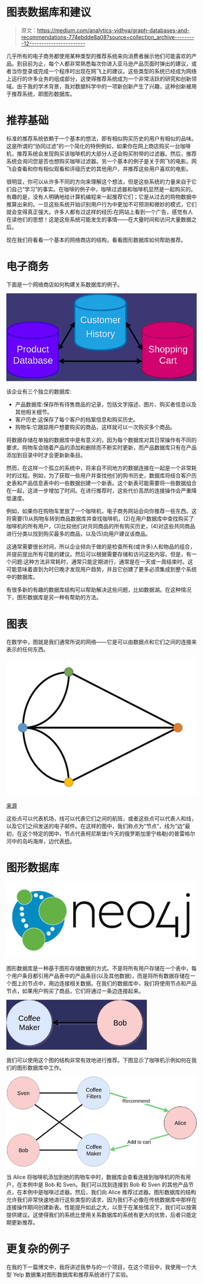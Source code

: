 # 图表数据库和建议

> 原文：<https://medium.com/analytics-vidhya/graph-databases-and-recommendations-774ebdde8a08?source=collection_archive---------12----------------------->

几乎所有的电子商务都使用某种类型的推荐系统来向消费者展示他们可能喜欢的产品。到目前为止，每个人都非常熟悉每次你进入亚马逊产品页面时弹出的建议，或者当你登录或完成一个程序时出现在网飞上的建议。这些类型的系统已经成为网络上运行的许多业务的组成部分，这使得推荐系统成为一个非常活跃的研究和创新领域。由于我的学术背景，我对数据科学中的一项新创新产生了兴趣，这种创新被用于推荐系统，即图形数据库。

# 推荐基础

标准的推荐系统依赖于一个基本的想法，即有相似购买历史的用户有相似的品味。这是所谓的“协同过滤”的一个简化的特例例如，如果你在网上商店购买一台咖啡机，推荐系统会发现购买该咖啡机的大部分人还会购买附带的过滤器。然后，推荐系统会询问您是否也想购买咖啡过滤器。另一个基本的例子是关于网飞的电影。网飞会查看和你有相似观看和评级历史的其他用户，并推荐这些用户喜欢的电影。

很明显，你可以从许多不同的方向来理解这个想法，但是这些系统的力量来自于它们自己“学习”的事实。在咖啡的例子中，咖啡过滤器和咖啡机显然是一起购买的。有趣的是，没有人明确地给计算机编程来一起推荐它们；它是从过去的购物数据中推算出来的。一旦这些系统开始识别用户行为中更加不可预测和微妙的模式，它们就会变得真正强大。许多人都有过这样的经历:在网站上看到一个广告，感觉有人在读他们的思想！这是这些系统可能发生的事情——在大量时间和访问大量数据之后。

现在我们将看看一个基本的网络商店的结构，看看图形数据库如何帮助推荐。

# **电子商务**

下面是一个网络商店如何构建关系数据库的例子。

![](img/ddf040c5b1a81d2f016dba731d9ea110.png)

该企业有三个独立的数据库:

*   产品数据库:保存所有待售商品的记录，包括文字描述、图片、购买者信息以及其他相关细节。
*   客户历史:这保存了每个客户的档案信息和购买历史。
*   购物车:它跟踪用户想要购买的商品，这样就可以一次购买多个商品。

将数据存储在单独的数据库中是有意义的，因为每个数据库对其日常操作有不同的要求。购物车会随着产品的添加和删除而不断实时更新，而产品数据库只有在产品添加到目录中时才会更新新条目。

然而，在这样一个孤立的系统中，将来自不同地方的数据连接在一起是一个非常耗时的过程。例如，为了获取一些用户并查找他们的购书历史，数据库将结合客户历史表和产品信息表中的一些数据创建一个新表。这个新表可能需要将一些数据组合在一起，这进一步增加了时间。在进行推荐时，这些代价高昂的连接操作会严重降低速度。

例如，如果你在购物车里放了一个咖啡机，电子商务网站会向你推荐一些东西。这将需要(1)从购物车转到商品数据库并查找咖啡机，(2)在用户数据库中查找购买了咖啡机的所有用户，(3)比较他们对共同商品的所有购买历史，(4)对这些共同商品进行分类以找到购买最多的商品，以及(5)向用户建议该商品。

这通常需要很长时间，所以企业倾向于做的是检查所有(或许多)人和物品的组合，并提前提出所有可能的建议。然后可以根据需要存储和访问这些内容。但是，有一个问题:这种方法非常耗时，通常只能定期进行，通常是在一天或一周结束时。这可能意味着直到为时已晚才发现用户趋势，并且它创建了更多必须集成到整个系统中的数据库。

有很多新的有趣的数据库结构可以帮助解决这些问题，比如数据湖。在这种情况下，图形数据库是另一种有帮助的方法。

# 图表

在数学中，图就是我们通常所说的网络——它是可以由数据点和它们之间的连接来表示的任何东西。

![](img/9c8f6bfc8668d0abd243b53f1d01c7fe.png)

[来源](https://crystalclearmaths.com/videos-learning-resources/geometry/graph-theory/)

这些点可以代表机场，线可以代表它们之间的航班，或者这些点可以代表人和线，以及它们之间发送的电子邮件。在这样的图中，我们称点为“节点”，线为“边”最初，在这个特定的图中，节点代表柯尼斯堡(今天的俄罗斯加里宁格勒)的普雷格尔河中的岛屿海岸，边代表[桥](https://en.wikipedia.org/wiki/Seven_Bridges_of_K%C3%B6nigsberg)。

# 图形数据库

![](img/580d34751580391f4fe5c8b39b22d7ad.png)

图形数据库是一种基于图形存储数据的方式。不是将所有用户存储在一个表中，每个用户条目都引用产品表中的产品条目(以及其他数据)，而是将所有数据存储在一个图上的节点中，用边连接相关数据。在我们的数据库中，我们将使用节点和产品节点，如果用户购买了商品，它们将通过一条边连接起来。

![](img/7cfdf815b0cd71d3a7ba40166cd2072f.png)

我们可以使用这个图的结构非常有效地进行推荐。下图显示了咖啡机示例如何在我们的图形数据库中工作。

![](img/61560e5519c771f0b54c9157dccbb0ad.png)

当 Alice 将咖啡机添加到她的购物车中时，数据库会查看连接到咖啡机的所有用户，在本例中是 Bob 和 Sven。我们可以找到连接到 Bob 和 Sven 的其他产品节点，在本例中是咖啡过滤器。然后，我们向 Alice 推荐过滤器。图形数据库的结构允许我们非常快速地进行这些类型的请求，因为我们不必像在传统数据库中那样在连接操作期间创建新表。性能提升如此之大，以至于在某些情况下，我们可以按需提供建议。这使得我们的系统比使用关系数据库的系统有更大的优势，后者只能定期更新推荐。

# 更复杂的例子

在我的下一篇博文中，我将讲述我参与的一个项目，在这个项目中，我使用一个大型 Yelp 数据集对图形数据库和推荐系统进行了实验。